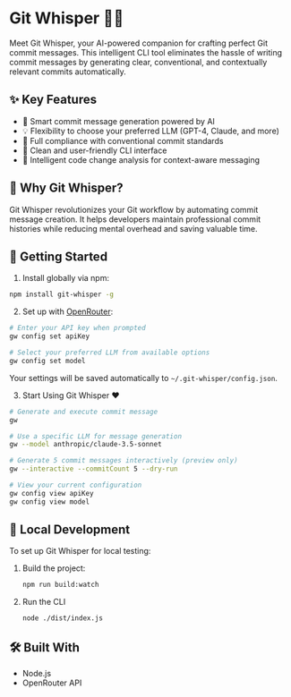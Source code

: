 # Git Whisper 🤖✨

Meet Git Whisper, your AI-powered companion for crafting perfect Git commit messages. This intelligent CLI tool eliminates the hassle of writing commit messages by generating clear, conventional, and contextually relevant commits automatically.

## ✨ Key Features

- 🤖 Smart commit message generation powered by AI
- 💡 Flexibility to choose your preferred LLM (GPT-4, Claude, and more)
- 📝 Full compliance with conventional commit standards
- 🚀 Clean and user-friendly CLI interface
- 🔄 Intelligent code change analysis for context-aware messaging

## 🎯 Why Git Whisper?

Git Whisper revolutionizes your Git workflow by automating commit message creation. It helps developers maintain professional commit histories while reducing mental overhead and saving valuable time.

## 🚀 Getting Started

1. Install globally via npm:

```bash
npm install git-whisper -g
```

2. Set up with [OpenRouter](https://openrouter.ai):

```bash
# Enter your API key when prompted
gw config set apiKey

# Select your preferred LLM from available options
gw config set model
```

Your settings will be saved automatically to `~/.git-whisper/config.json`.

3. Start Using Git Whisper ❤️

```bash
# Generate and execute commit message
gw

# Use a specific LLM for message generation
gw --model anthropic/claude-3.5-sonnet

# Generate 5 commit messages interactively (preview only)
gw --interactive --commitCount 5 --dry-run

# View your current configuration
gw config view apiKey
gw config view model
```

## 🧪 Local Development

To set up Git Whisper for local testing:

1. Build the project:

   ```sh
   npm run build:watch
   ```

2. Run the CLI

   ```sh
   node ./dist/index.js
   ```

## 🛠️ Built With

- Node.js
- OpenRouter API
